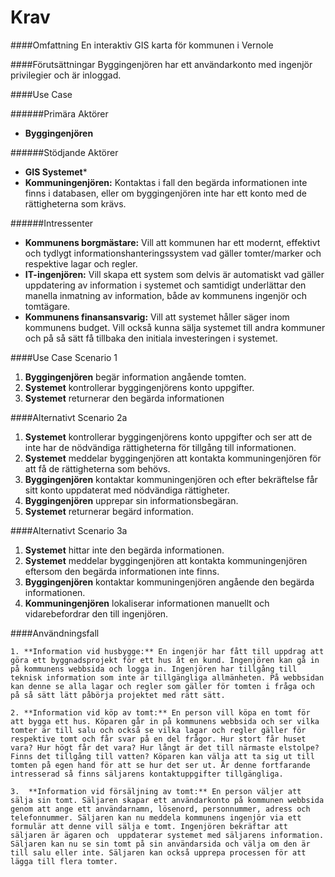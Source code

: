 Krav
======

####Omfattning
En interaktiv GIS karta för kommunen i Vernole  

####Förutsättningar
Byggingenjören har ett användarkonto med ingenjör privilegier och är inloggad.

####Use Case

######Primära Aktörer
   - **Byggingenjören**

######Stödjande Aktörer
   - **GIS Systemet***
   - **Kommuningenjören:** Kontaktas i fall den begärda informationen inte finns i databasen, eller om byggingenjören inte har ett konto med de rättigheterna som krävs.

######Intressenter
   - **Kommunens borgmästare:** Vill att kommunen har ett modernt, effektivt och tydlygt informationshanteringssystem vad gäller tomter/marker och respektive lagar och regler.
   - **IT-ingenjören:** Vill skapa ett system som delvis är automatiskt vad gäller uppdatering av information i systemet och samtidigt underlättar den manella inmatning av information, både av kommunens ingenjör och tomtägare.
   - **Kommunens finansansvarig:** Vill att systemet håller säger inom kommunens budget. Vill också  kunna sälja systemet till andra kommuner och på så sätt få tillbaka den initiala investeringen i systemet.


####Use Case Scenario 1
   1. **Byggingenjören** begär information angående tomten.
   2. **Systemet** kontrollerar byggingenjörens konto uppgifter.
   3. **Systemet** returnerar den begärda informationen

####Alternativt Scenario 2a
   1. **Systemet** kontrollerar byggingenjörens konto uppgifter och ser att de inte har de nödvändiga rättigheterna för tillgång till informationen.
   2. **Systemet** meddelar byggingenjören att kontakta kommuningenjören för att få de rättigheterna som behövs.
   3. **Byggingenjören** kontaktar kommuningenjören och efter bekräftelse får sitt konto uppdaterat med nödvändiga rättigheter.
   4. **Byggingenjören** upprepar sin informationsbegäran.
   5. **Systemet** returnerar begärd information.

####Alternativt Scenario 3a
   1. **Systemet** hittar inte den begärda informationen.
   2. **Systemet** meddelar byggingenjören att kontakta kommuningenjören eftersom den begärda informationen inte finns.
   3. **Byggingenjören** kontaktar kommuningenjören angående den begärda informationen.
   4. **Kommuningenjören** lokaliserar informationen manuellt och vidarebefordrar den till ingenjören.

####Användningsfall

	1. **Information vid husbygge:** En ingenjör har fått till uppdrag att göra ett byggnadsprojekt för ett hus åt en kund. Ingenjören kan gå in på kommunens webbsida och logga in. Ingenjören har tillgång till teknisk information som inte är tillgängliga allmänheten. På webbsidan kan denne se alla lagar och regler som gäller för tomten i fråga och på så sätt lätt påbörja projektet med rätt sätt.
	
	2. **Information vid köp av tomt:** En person vill köpa en tomt för att bygga ett hus. Köparen går in på kommunens webbsida och ser vilka tomter är till salu och också se vilka lagar och regler gäller för respektive tomt och får svar på en del frågor. Hur stort får huset vara? Hur högt får det vara? Hur långt är det till närmaste elstolpe? Finns det tillgång till vatten? Köparen kan välja att ta sig ut till tomten på egen hand för att se hur det ser ut. Är denne fortfarande intresserad så finns säljarens kontaktuppgifter tillgängliga.

	3.	**Information vid försäljning av tomt:** En person väljer att sälja sin tomt. Säljaren skapar ett användarkonto på kommunen webbsida genom att ange ett användarnamn, lösenord, personnummer, adress och telefonnummer. Säljaren kan nu meddela kommunens ingenjör via ett formulär att denne vill sälja e tomt. Ingenjören bekräftar att säljaren är ägaren och  uppdaterar systemet med säljarens information. Säljaren kan nu se sin tomt på sin användarsida och välja om den är till salu eller inte. Säljaren kan också upprepa processen för att lägga till flera tomter.
	
